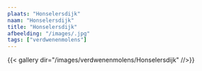 ```yaml
---
plaats: "Honselersdijk"
naam: "Honselersdijk"
title: "Honselersdijk"
afbeelding: "/images/.jpg"
tags: ["verdwenenmolens"]
---
```


{{< gallery dir="/images/verdwenenmolens/Honselersdijk" //>}}